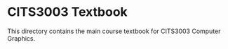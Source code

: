 # CITS3003 Textbook

This directory contains the main course textbook for CITS3003 Computer Graphics.
